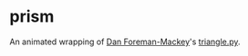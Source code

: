 # prism
An animated wrapping of [Dan Foreman-Mackey](https://github.com/dfm)'s
[triangle.py](https://github.com/dfm/triangle.py).
